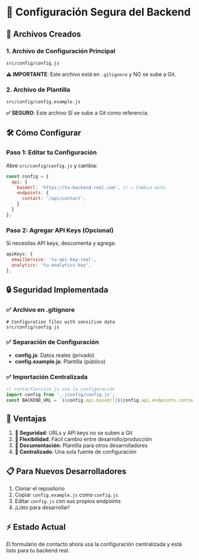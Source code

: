 # 🔐 Configuración Segura del Backend

## 📁 Archivos Creados

### **1. Archivo de Configuración Principal**
```
src/config/config.js
```
**⚠️ IMPORTANTE**: Este archivo está en `.gitignore` y NO se sube a Git.

### **2. Archivo de Plantilla**
```
src/config/config.example.js
```
**✅ SEGURO**: Este archivo SÍ se sube a Git como referencia.

## 🛠️ Cómo Configurar

### **Paso 1: Editar tu Configuración**
Abre `src/config/config.js` y cambia:

```javascript
const config = {
  api: {
    baseUrl: 'https://tu-backend-real.com', // ← Cambia esto
    endpoints: {
      contact: '/api/contact',
    }
  }
};
```

### **Paso 2: Agregar API Keys (Opcional)**
Si necesitas API keys, descomenta y agrega:

```javascript
apiKeys: {
  emailService: 'tu-api-key-real',
  analytics: 'tu-analytics-key',
},
```

## 🔒 Seguridad Implementada

### **✅ Archivo en .gitignore**
```gitignore
# Configuration files with sensitive data
src/config/config.js
```

### **✅ Separación de Configuración**
- **config.js**: Datos reales (privado)
- **config.example.js**: Plantilla (público)

### **✅ Importación Centralizada**
```javascript
// contactService.js usa la configuración
import config from '../config/config.js';
const BACKEND_URL = `${config.api.baseUrl}${config.api.endpoints.contact}`;
```

## 🚀 Ventajas

1. **🔐 Seguridad**: URLs y API keys no se suben a Git
2. **🔄 Flexibilidad**: Fácil cambio entre desarrollo/producción
3. **📝 Documentación**: Plantilla para otros desarrolladores
4. **🎯 Centralizado**: Una sola fuente de configuración

## 📋 Para Nuevos Desarrolladores

1. Clonar el repositorio
2. Copiar `config.example.js` como `config.js`
3. Editar `config.js` con sus propios endpoints
4. ¡Listo para desarrollar!

## ⚡ Estado Actual

El formulario de contacto ahora usa la configuración centralizada y está listo para tu backend real.
